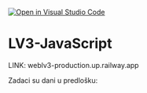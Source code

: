 [![Open in Visual Studio Code](https://classroom.github.com/assets/open-in-vscode-2e0aaae1b6195c2367325f4f02e2d04e9abb55f0b24a779b69b11b9e10269abc.svg)](https://classroom.github.com/online_ide?assignment_repo_id=19348403&assignment_repo_type=AssignmentRepo)
# LV3-JavaScript

LINK:
weblv3-production.up.railway.app

Zadaci su dani u predlošku:
